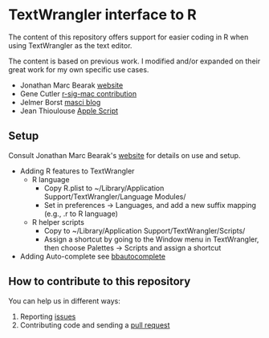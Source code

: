 # TextWrangler interface to R

The content of this repository offers support for easier coding in R when using TextWrangler as the text editor.

The content is based on previous work. I modified and/or expanded on their great work for my own specific use cases.
* Jonathan Marc Bearak [website](http://bearak.org/code/text/index.html)
* Gene Cutler [r-sig-mac contribution](https://stat.ethz.ch/pipermail/r-sig-mac/2005-December/002520.html)
* Jelmer Borst [masci blog](http://macsci.jelmerborst.nl/files/textwrangler_and_r.php#unique-entry-id-2)
* Jean Thioulouse [Apple Script](http://pbil.univ-lyon1.fr/JTHome/SendSelToR.txt)
	
	
## Setup
Consult Jonathan Marc Bearak's [website](http://bearak.org/code/text/index.html) for details on use and setup.

* Adding R features to TextWrangler
	- R language
		- Copy R.plist to ~/Library/Application Support/TextWrangler/Language Modules/
		- Set in preferences -> Languages, and add a new suffix mapping (e.g., .r to R language)
	- R helper scripts
		- Copy to ~/Library/Application Support/TextWrangler/Scripts/
		- Assign a shortcut by going to the Window menu in TextWrangler, then choose Palettes -> Scripts and assign a shortcut
* Adding Auto-complete see [bbautocomplete](http://c-command.com/bbautocomplete/)


## How to contribute to this repository
You can help us in different ways:

1. Reporting [issues](https://github.com/dschlaep/TextWrangler_R_Interface/issues)
2. Contributing code and sending a [pull request](https://github.com/dschlaep/TextWrangler_R_Interface/pulls)

